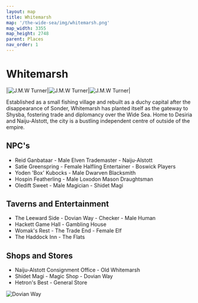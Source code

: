 ```yaml
---
layout: map
title: Whitemarsh
map: '/the-wide-sea/img/whitemarsh.png'
map_width: 3355
map_height: 2748
parent: Places
nav_order: 1
---
```


# Whitemarsh

|![J.M.W Turner](/the-wide-sea/img/wm1.jpg)|![J.M.W Turner](/the-wide-sea/img/wm2.jpg)|![J.M.W Turner](/the-wide-sea/img/wm3.jpg)|

Established as a small fishing village and rebuilt as a duchy capital after the disappearance of Sonder, Whitemarsh has planted itself as the gateway to Shysba, fostering trade and diplomancy over the Wide Sea. Home to Desiria and Naiju-Alstott, the city is a bustling independent centre of outside of the empire.

## NPC's

* Reid Ganbataar - Male Elven Trademaster - Naiju-Alstott
* Satie Greenspring - Female Halfling Entertainer - Boswick Players
* Yoden 'Box' Kubocks - Male Dwarven Blacksmith
* Hospin Featherling - Male Loxodon Mason Draughtsman
* Oledift Sweet - Male Magician - Shidet Magi

## Taverns and Entertainment

* The Leeward Side - Dovian Way - Checker - Male Human
* Hackett Game Hall - Gambling House
* Womak's Rest - The Trade End - Female Elf
* The Haddock Inn - The Flats

## Shops and Stores

* Naiju-Alstott Consignment Office - Old Whitemarsh
* Shidet Magi - Magic Shop - Dovian Way
* Hetron's Best - General Store

![Dovian Way](/the-wide-sea/img/dovian_way.png)